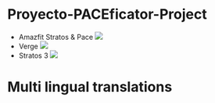 # Proyecto-PACEficator-Project
+ Amazfit Stratos & Pace <a title="Crowdin" target="_blank" href="https://crowdin.com/project/paceficator-proyect"><img src="https://badges.crowdin.net/paceficator-proyect/localized.svg"></a>
+ Verge <a title="Crowdin" target="_blank" href="https://crowdin.com/project/proyecto-paceficator-project-v"><img src="https://badges.crowdin.net/proyecto-paceficator-project-v/localized.svg"></a>
+ Stratos 3 <a title="Crowdin" target="_blank" href="https://crowdin.com/project/proyecto-paceficator-project-s"><img src="https://badges.crowdin.net/proyecto-paceficator-project-s/localized.svg"></a>
# Multi lingual translations

